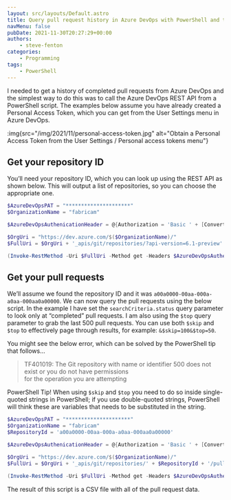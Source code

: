 ```yaml
---
layout: src/layouts/Default.astro
title: Query pull request history in Azure DevOps with PowerShell and the REST API
navMenu: false
pubDate: 2021-11-30T20:27:29+00:00
authors:
    - steve-fenton
categories:
    - Programming
tags:
    - PowerShell
---
```


I needed to get a history of completed pull requests from Azure DevOps and the simplest way to do this was to call the Azure DevOps REST API from a PowerShell script. The examples below assume you have already created a Personal Access Token, which you can get from the User Settings menu in Azure DevOps.

:img{src="/img/2021/11/personal-access-token.jpg" alt="Obtain a Personal Access Token from the User Settings / Personal access tokens menu"}

## Get your repository ID

You’ll need your repository ID, which you can look up using the REST API as shown below. This will output a list of repositories, so you can choose the appropriate one.

```powershell
$AzureDevOpsPAT = "*********************"
$OrganizationName = "fabricam"

$AzureDevOpsAuthenicationHeader = @{Authorization = 'Basic ' + [Convert]::ToBase64String([Text.Encoding]::ASCII.GetBytes(":$($AzureDevOpsPAT)")) }

$OrgUri = "https://dev.azure.com/$($OrganizationName)/" 
$FullUri = $OrgUri + '_apis/git/repositories/?api-version=6.1-preview'

(Invoke-RestMethod -Uri $FullUri -Method get -Headers $AzureDevOpsAuthenicationHeader).value | ConvertTo-Json | Write-Host
```

## Get your pull requests

We’ll assume we found the repository ID and it was `a00a0000-00aa-000a-a0aa-000aa0a00000`. We can now query the pull requests using the below script. In the example I have set the `searchCriteria.status` query parameter to look only at “completed” pull requests. I am also using the `$top` query parameter to grab the last 500 pull requests. You can use both `$skip` and `$top` to effectively page through results, for example: `&$skip=100&$top=50`.

You might see the below error, which can be solved by the PowerShell tip that follows…

> TF401019: The Git repository with name or identifier 500 does not exist or you do not have permissions  
> for the operation you are attempting

PowerShell Tip! When using `$skip` and `$top` you need to do so inside single-quoted strings in PowerShell; if you use double-quoted strings, PowerShell will think these are variables that needs to be substituted in the string.

```powershell
$AzureDevOpsPAT = "*********************"
$OrganizationName = "fabricam"
$RepositoryId = 'a00a0000-00aa-000a-a0aa-000aa0a00000'

$AzureDevOpsAuthenicationHeader = @{Authorization = 'Basic ' + [Convert]::ToBase64String([Text.Encoding]::ASCII.GetBytes(":$($AzureDevOpsPAT)")) }

$OrgUri = "https://dev.azure.com/$($OrganizationName)/" 
$FullUri = $OrgUri + '_apis/git/repositories/' + $RepositoryId + '/pullrequests/?searchCriteria.status=completed&api-version=6.1-preview&$top=500'

(Invoke-RestMethod -Uri $FullUri -Method get -Headers $AzureDevOpsAuthenicationHeader).value | ConvertTo-csv -NoTypeInformation -Delimiter "`t" | Out-File C:\Temp\PRs.csv
```

The result of this script is a CSV file with all of the pull request data.